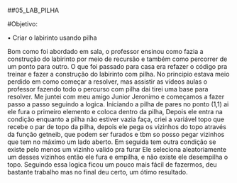 ##05_LAB_PILHA

#Objetivo:

• Criar o labirinto usando pilha

Bom como foi abordado em sala, o professor ensinou como fazia a construção do labirinto por meio de recursão e também como percorrer de um ponto para outro.
O que foi passado para casa era refazer o código pra treinar e fazer a construção do labirinto com pilha.
No principio estava meio perdido em como começar a resolver, mas assistir as vídeos aulas o professor fazendo todo o percurso com pilha dai tirei uma base para resolver.
Me juntei com meu amigo Junior Jeronimo e começamos a fazer passo a passo seguindo a logica.
Iniciando a pilha de pares no ponto (1,1) ai ele fura o primeiro elemento e coloca dentro da pilha,
Depois ele entra na condição enquanto a pilha não estiver vazia faça, criei a variável topo que recebe o par de topo da pilha,
depois ele pega os vizinhos do topo através da função getneib, que podem ser furados e tbm so posso pegar vizinhos que tem no máximo um lado aberto. 
Em seguida tem outra condição se existe pelo menos um vizinho valido pra furar
Ele seleciona aleatoriamente um desses vizinhos então ele fura e empilha, 
e não existe ele desempilha o topo. Seguindo essa logica ficou um pouco mais fácil de fazermos, deu bastante trabalho mas no final deu certo, um ótimo resultado.

